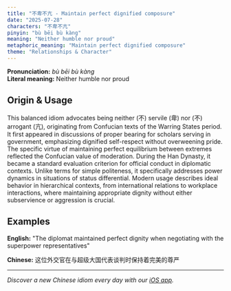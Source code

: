 ```yaml
---
title: "不卑不亢 - Maintain perfect dignified composure"
date: "2025-07-28"
characters: "不卑不亢"
pinyin: "bù bēi bù kàng"
meaning: "Neither humble nor proud"
metaphoric_meaning: "Maintain perfect dignified composure"
theme: "Relationships & Character"
---
```


**Pronunciation:** *bù bēi bù kàng*  
**Literal meaning:** Neither humble nor proud

## Origin & Usage

This balanced idiom advocates being neither (不) servile (卑) nor (不) arrogant (亢), originating from Confucian texts of the Warring States period. It first appeared in discussions of proper bearing for scholars serving in government, emphasizing dignified self-respect without overweening pride. The specific virtue of maintaining perfect equilibrium between extremes reflected the Confucian value of moderation. During the Han Dynasty, it became a standard evaluation criterion for official conduct in diplomatic contexts. Unlike terms for simple politeness, it specifically addresses power dynamics in situations of status differential. Modern usage describes ideal behavior in hierarchical contexts, from international relations to workplace interactions, where maintaining appropriate dignity without either subservience or aggression is crucial.

## Examples

**English:** "The diplomat maintained perfect dignity when negotiating with the superpower representatives"

**Chinese:** 这位外交官在与超级大国代表谈判时保持着完美的尊严

---

*Discover a new Chinese idiom every day with our [iOS app](https://apps.apple.com/us/app/daily-chinese-idioms/id6740611324).*
